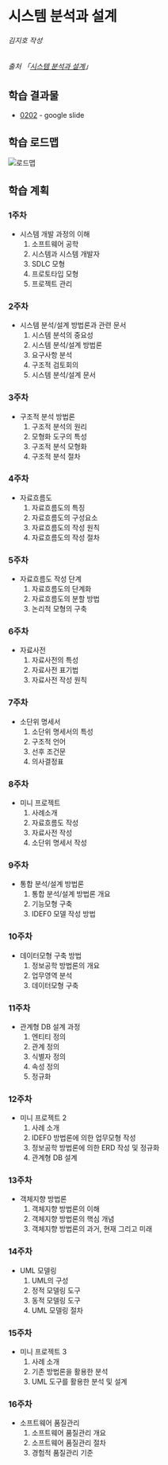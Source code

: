 # 시스템 분석과 설계

###### 김지호 작성

###### 출처 「[시스템 분석과 설계](https://www.hanbit.co.kr/store/books/look.php?p_code=B5902077493)」

## 학습 결과물

- [0202]() - google slide

## 학습 로드맵

![로드맵](http://image.kyobobook.co.kr/images/book/illustrate/060/i9791156642060.jpg)

## 학습 계획

### 1주차

* 시스템 개발 과정의 이해
    1. 소프트웨어 공학 [<img src="https://img.icons8.com/ios/250/000000/circled-up-right-2.png" width="14">](C01-01.md)
    2. 시스템과 시스템 개발자 [<img src="https://img.icons8.com/ios/250/000000/circled-up-right-2.png" width="14">](C01-02.md)
    3. SDLC 모형
    4. 프로토타입 모형
    5. 프로젝트 관리

### 2주차

* 시스템 분석/설계 방법론과 관련 문서
    1. 시스템 분석의 중요성
    2. 시스템 분석/설계 방법론
    3. 요구사항 분석
    4. 구조적 검토회의
    5. 시스템 분석/설계 문서

### 3주차

* 구조적 분석 방법론
    1. 구조적 분석의 원리
    2. 모형화 도구의 특성
    3. 구조적 분석 모형화
    4. 구조적 분석 절차

### 4주차

* 자료흐름도
    1. 자료흐름도의 특징
    2. 자료흐름도의 구성요소
    3. 자료흐름도의 작성 원칙
    4. 자료흐름도의 작성 절차

### 5주차

* 자료흐름도 작성 단계
    1. 자료흐름도의 단계화
    2. 자료흐름도의 분할 방법
    3. 논리적 모형의 구축

### 6주차

* 자료사전
    1. 자료사전의 특성
    2. 자료사전 표기법
    3. 자료사전 작성 원칙

### 7주차

* 소단위 명세서
    1. 소단위 명세서의 특성
    2. 구조적 언어
    3. 선후 조건문
    4. 의사결정표

### 8주차

* 미니 프로젝트
    1. 사례소개
    2. 자료흐름도 작성
    3. 자료사전 작성
    4. 소단위 명세서 작성

### 9주차

* 통합 분석/설계 방법론
    1. 통합 분석/설계 방법론 개요
    2. 기능모형 구축
    3. IDEF0 모델 작성 방법

### 10주차

* 데이터모형 구축 방법
    1. 정보공학 방법론의 개요
    2. 업무영역 분석
    3. 데이터모형 구축

### 11주차

* 관계형 DB 설계 과정
    1. 엔티티 정의
    2. 관계 정의
    3. 식별자 정의
    4. 속성 정의
    5. 정규화

### 12주차

* 미니 프로젝트 2
    1. 사례 소개
    2. IDEF0 방법론에 의한 업무모형 작성
    3. 정보공학 방법론에 의한 ERD 작성 및 정규화
    4. 관계형 DB 설계

### 13주차

* 객체지향 방법론
    1. 객체지향 방법론의 이해
    2. 객체지향 방법론의 핵심 개념
    3. 객체지향 방법론의 과거, 현재 그리고 미래

### 14주차

* UML 모델링
    1. UML의 구성
    2. 정적 모델링 도구
    3. 동적 모델링 도구
    4. UML 모델링 절차

### 15주차

* 미니 프로젝트 3
    1. 사례 소개
    2. 기존 방법론을 활용한 분석
    3. UML 도구를 활용한 분석 및 설계

### 16주차

* 소프트웨어 품질관리
    1. 소프트웨어 품질관리 개요
    2. 소프트웨어 품질관리 절차
    3. 경험적 품질관리 기준